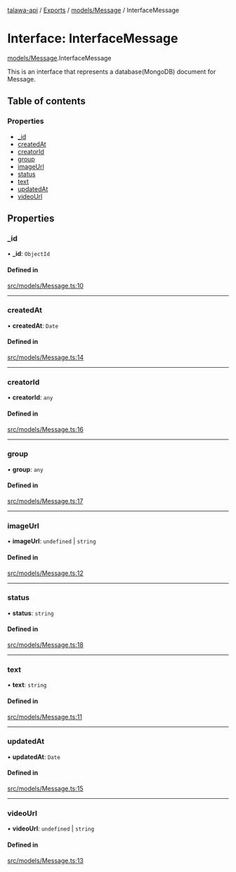 [talawa-api](../README.md) / [Exports](../modules.md) / [models/Message](../modules/models_Message.md) / InterfaceMessage

# Interface: InterfaceMessage

[models/Message](../modules/models_Message.md).InterfaceMessage

This is an interface that represents a database(MongoDB) document for Message.

## Table of contents

### Properties

- [\_id](models_Message.InterfaceMessage.md#_id)
- [createdAt](models_Message.InterfaceMessage.md#createdat)
- [creatorId](models_Message.InterfaceMessage.md#creatorid)
- [group](models_Message.InterfaceMessage.md#group)
- [imageUrl](models_Message.InterfaceMessage.md#imageurl)
- [status](models_Message.InterfaceMessage.md#status)
- [text](models_Message.InterfaceMessage.md#text)
- [updatedAt](models_Message.InterfaceMessage.md#updatedat)
- [videoUrl](models_Message.InterfaceMessage.md#videourl)

## Properties

### \_id

• **\_id**: `ObjectId`

#### Defined in

[src/models/Message.ts:10](https://github.com/adi790uu/talawa-api/blob/b1ec05b/src/models/Message.ts#L10)

___

### createdAt

• **createdAt**: `Date`

#### Defined in

[src/models/Message.ts:14](https://github.com/adi790uu/talawa-api/blob/b1ec05b/src/models/Message.ts#L14)

___

### creatorId

• **creatorId**: `any`

#### Defined in

[src/models/Message.ts:16](https://github.com/adi790uu/talawa-api/blob/b1ec05b/src/models/Message.ts#L16)

___

### group

• **group**: `any`

#### Defined in

[src/models/Message.ts:17](https://github.com/adi790uu/talawa-api/blob/b1ec05b/src/models/Message.ts#L17)

___

### imageUrl

• **imageUrl**: `undefined` \| `string`

#### Defined in

[src/models/Message.ts:12](https://github.com/adi790uu/talawa-api/blob/b1ec05b/src/models/Message.ts#L12)

___

### status

• **status**: `string`

#### Defined in

[src/models/Message.ts:18](https://github.com/adi790uu/talawa-api/blob/b1ec05b/src/models/Message.ts#L18)

___

### text

• **text**: `string`

#### Defined in

[src/models/Message.ts:11](https://github.com/adi790uu/talawa-api/blob/b1ec05b/src/models/Message.ts#L11)

___

### updatedAt

• **updatedAt**: `Date`

#### Defined in

[src/models/Message.ts:15](https://github.com/adi790uu/talawa-api/blob/b1ec05b/src/models/Message.ts#L15)

___

### videoUrl

• **videoUrl**: `undefined` \| `string`

#### Defined in

[src/models/Message.ts:13](https://github.com/adi790uu/talawa-api/blob/b1ec05b/src/models/Message.ts#L13)
